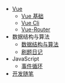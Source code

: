 - [Vue](FrontSide/README.md)
  - [Vue 基础](FrontSide/VUE.md)
  - [Vue Cli](FrontSide/VueCli.md)
  - [Vue-Router](FrontSide/VueRouter.md)
- 数据结构与算法
  - [数据结构与算法](FrontSide/dataStructures.md)
  - [刷题日记](FrontSide/algorithm.md)
- JavaScript
  - [事件循环](FrontSide/eventloop.md)
- [开发随笔](FrontSide/Proj-essay.md)
  <!-- - Vue 的声明式渲染以及简单原理介绍
  - 1.声明式渲染
  - 2.简单的底层原理
  - Vue 的模板语法
    - 1.基本指令
    - 2.条件渲染
    - 3.列表渲染
    - 4.Vue 的事件修饰符
    - 5.表单控件绑定
    - 6.计算方法
    - 7.Mixins 混入
  - Vue 中实现 ajax 功能
    - 1.fetch
    - 2.axios(极其推荐)
  - Vue 组件
    - 1.自定义组件
    - 2.局部组件
    - 3.父子组件通信
      - 一、父传子
      - 二、子传父
      - 三、ref 属性(不常用)
    - 4.非父子组件通信
      - 一、中间人模式
      - 二、bus 模式(事件总线)
      - 三、利用 v-model 实现组件通信
    - 5.动态组件
    - 6.slot 插槽
    - 7.transition 过渡效果
    - 8.多元素过渡(设置 key 值)
    - 9.多组件过渡(利用动态组件)
    - 10.列表过渡(利用<transition-group>) -->
